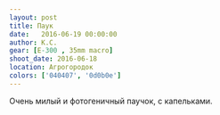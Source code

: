 ```yaml
---
layout: post
title: Паук
date:   2016-06-19 00:00:00
author: К.С.
gear: [E-300 , 35mm macro]
shoot_date: 2016-06-18
location: Агрогородок
colors: ['040407', '0d0b0e']
---
```


Очень милый и фотогеничный паучок, с капельками.
